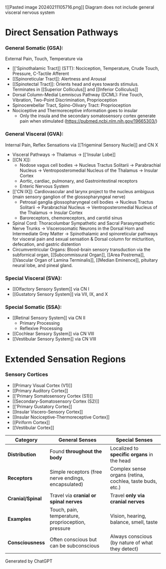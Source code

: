 ![[Pasted image 20240211105716.png]]
Diagram does not include general visceral nervous system
# Direct Sensation Pathways
### General Somatic (GSA): 
External Pain, Touch, Temperature via
- [['Spinothalamic Tract]] (STT): Nociception, Temperature, Crude Touch, Pressure, C-Tactile Afferent
- [[Spinoreticular Tract]]: Alertness and Arousal
- [[Spinotectal Tract]]: Orients head and eyes towards stimulus. Terminates in [[Superior Colliculus]] and [[Inferior Colliculus]]
- Dorsal Column-Medial Lemniscus Pathway (DCML): Fine Touch, Vibration, Two-Point Discrimination, Proprioception
- Spinocerebellar Tract, Spino-Olivary Tract: Proprioception
- Nociceptive and Thermoreceptive information goes to insular
	- Only the insula and the secondary somatosensory cortex generate pain when stimulated (https://pubmed.ncbi.nlm.nih.gov/19665303/)
### General Visceral (GVA): 
Internal Pain, Reflex Sensations via [[Trigeminal Sensory Nuclei]] and CN X
- Visceral Pathways -> Thalamus -> [['Insular Lobe]]
- [[CN X]]:
	- Nodose vagus cell bodies -> Nucleus Tractus Solitarii -> Parabrachial Nucleus -> Ventroposteromedial Nucleus of the Thalamus -> Insular Cortex
	- Aortic, cardiac, pulmonary, and Gastrointestinal receptors
	- Enteric Nervous System
- [['CN IX]]: Cardiovascular and larynx project to the nucleus ambiguus (main sensory ganglion of the glossopharyngeal nerve)
	- Petrosal ganglia glossopharyngeal cell bodies -> Nucleus Tractus Solitarii -> Parabrachial Nucleus -> Ventroposteromedial Nucleus of the Thalamus -> Insular Cortex
	- Baroreceptors, chemoreceptors, and carotid sinus
- Spinal Cord: Thoracolumbar Sympathetic and Sacral Parasympathetic Nerve Trunks -> Viscerosomatic Neurons in the Dorsal Horn and Intermediate Grey Matter -> Spinothalamic and spinoreticular pathways for visceral pain and sexual sensation & Dorsal column for micturition, defecation, and gastric distention
- Circumventricular Organs: Blood-brain sensory transduction via the subfornical organ, [[Subcommissural Organ]], [[Area Postrema]], [[Vascular Organ of Lamina Terminalis]], [[Median Eminence]], pituitary neural lobe, and pineal gland.
### Special Visceral (SVA):
- [[Olfactory Sensory System]] via CN I
- [[Gustatory Sensory System]] via VII, IX, and X
### Special Somatic (SSA):
- [[Retinal Sensory System]] via CN II
	- Primary Processing
	- Reflexive Processing
- [[Cochlear Sensory System]] via CN VIII
- [[Vestibular Sensory System]] via CN VIII

# Extended Sensation Regions
### Sensory Cortices
- [[Primary Visual Cortex (V1)]]
- [[Primary Auditory Cortex]]
- [['Primary Somatosensory Cortex (S1)]]
- [[Secondary-Somatosensory Cortex (S2)]]
- [['Primary Gustatory Cortex]]
- [[Insular Viscero-Sensory Cortex]]
- [[Insular Nociceptive-Thermoreceptive Cortex]]
- [[Piriform Cortex]]
- [[Vestibular Cortex]]





|Category|**General Senses**|**Special Senses**|
|---|---|---|
|**Distribution**|Found **throughout the body**|Localized to **specific organs** in the head|
|**Receptors**|Simple receptors (free nerve endings, encapsulated)|Complex sense organs (retina, cochlea, taste buds, etc.)|
|**Cranial/Spinal**|Travel via **cranial or spinal nerves**|Travel **only via cranial nerves**|
|**Examples**|Touch, pain, temperature, proprioception, pressure|Vision, hearing, balance, smell, taste|
|**Consciousness**|Often conscious but can be subconscious|Always conscious (by nature of what they detect)
Generated by ChatGPT